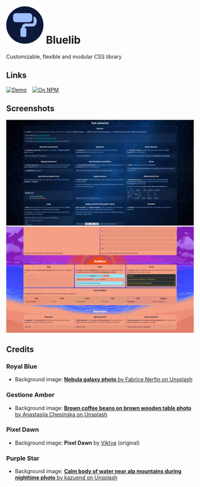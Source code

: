 # ![](media/icon.png) Bluelib

Customizable, flexible and modular CSS library

## Links

[![Demo](https://img.shields.io/website?label=demo&url=https%3A%2F%2Fbluelib.steffo.eu%2Fexamples%2Findex.html)](https://bluelib.steffo.eu/examples/index.html)
 
[![On NPM](https://img.shields.io/npm/v/@steffo/bluelib)](https://www.npmjs.com/package/@steffo/bluelib)

## Screenshots

![Screenshot of the Royal Blue color theme](media/screenshot-1.png)
![Screenshot of the Pixel Dawn color theme](media/screenshot-2.png)

## Credits

### Royal Blue

- Background image: [**Nebula galaxy photo** by Fabrice Nerfin on Unsplash](https://unsplash.com/photos/puHQJZd3MDg)

### Gestione Amber

- Background image: [**Brown coffee beans on brown wooden table photo** by Anastasiia Chepinska on Unsplash](https://unsplash.com/photos/lcfH0p6emhw)

### Pixel Dawn

- Background image: **Pixel Dawn** by [Viktya](https://viktya.github.io) (original)

### Purple Star

- Background image: [**Calm body of water near alp mountains during nighttime photo** by kazuend on Unsplash](https://unsplash.com/photos/2KXEb_8G5vo)
